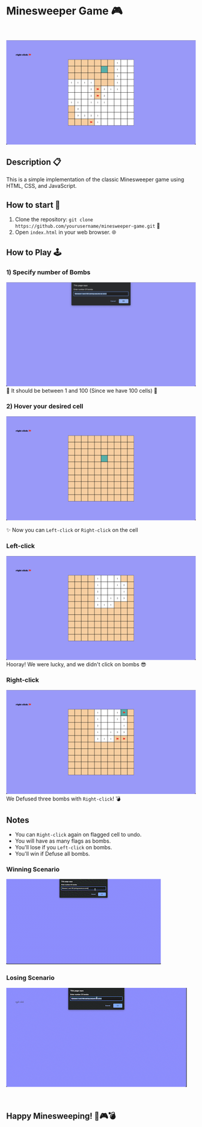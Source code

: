 # Minesweeper Game 🎮
<br>

![Minesweeper Screenshot](images/1.png)


## Description 📋

This is a simple implementation of the classic Minesweeper game using HTML, CSS, and JavaScript. 

## How to start 🚀
1. Clone the repository: `git clone https://github.com/yourusername/minesweeper-game.git` 🔗
2. Open `index.html` in your web browser. 🌐

## How to Play 🕹️
### 1) Specify number of Bombs
![Number of bombs](images/2.png)
🔴 It should be between 1 and 100 (Since we have 100 cells) 🔴

### 2) Hover your desired cell
![Hover](images/3.png)

✨ Now you can `Left-click` or `Right-click` on the cell

### Left-click
![left-click](images/4.png)
Hooray! We were lucky, and we didn't click on bombs 😎



### Right-click
![left-click](images/5.png)
We Defused three bombs with `Right-click`! 💣

## Notes
- You can `Right-click` again on flagged cell to undo.
- You will have as many flags as bombs.
- You'll lose if you `Left-click` on bombs.
- You'll win if Defuse all bombs.

### Winning Scenario
![Winning Scenario](images/6.gif)

### Losing Scenario
![Winning Scenario](images/7.gif)

<br>

## Happy Minesweeping! 🚀🎮💣
